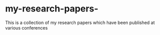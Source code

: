 # my-research-papers-
This is a collection of my research papers which have been published at various conferences
